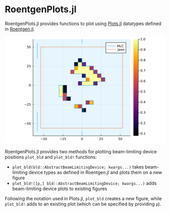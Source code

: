 # RoentgenPlots.jl

RoentgenPlots.jl provides functions to plot using [Plots.jl](https://docs.juliaplots.org) datatypes defined in [Roentgen.jl](https://github.com/Image-X-Institute/Roentgen.jl).

![RoentgenPlots.jl example plot](assets/feature-plot.svg)

RoentgenPlots.jl provides two methods for plotting beam-limiting device positions `plot_bld` and `plot_bld!` functions:

- `plot_bld(bld::AbstractBeamLimitingDevice; kwargs...)` takes beam-limiting device types as defined in Roentgen.jl and plots them on a new figure
- `plot_bld!([p,] bld::AbstractBeamLimitingDevice; kwargs...)` adds beam-limiting device plots to existing figures

Following the notation used in Plots.jl, `plot_bld` creates a new figure, while `plot_bld!` adds to an existing plot (which can be specified by providing `p`).

